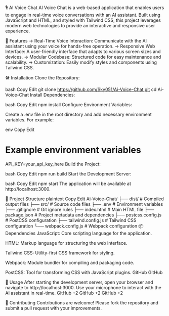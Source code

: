 🎙️ AI Voice Chat
AI Voice Chat is a web-based application that enables users to engage in real-time voice conversations with an AI assistant. Built using JavaScript and HTML, and styled with Tailwind CSS, this project leverages modern web technologies to provide an interactive and responsive user experience.

🚀 Features
-> Real-Time Voice Interaction: Communicate with the AI assistant using your voice for hands-free operation.
-> Responsive Web Interface: A user-friendly interface that adapts to various screen sizes and devices.
-> Modular Codebase: Structured code for easy maintenance and scalability.
-> Customization: Easily modify styles and components using Tailwind CSS.

🛠️ Installation
Clone the Repository:

bash
Copy
Edit
git clone https://github.com/Sky051/Ai-Voice-Chat.git
cd Ai-Voice-Chat
Install Dependencies:

bash
Copy
Edit
npm install
Configure Environment Variables:

Create a .env file in the root directory and add necessary environment variables. For example:

env
Copy
Edit
# Example environment variables
API_KEY=your_api_key_here
Build the Project:

bash
Copy
Edit
npm run build
Start the Development Server:

bash
Copy
Edit
npm start
The application will be available at http://localhost:3000.

📁 Project Structure
plaintext
Copy
Edit
Ai-Voice-Chat/
├── dist/                  # Compiled output files
├── src/                   # Source code files
├── .env                   # Environment variables
├── .gitignore             # Git ignore rules
├── index.html             # Main HTML file
├── package.json           # Project metadata and dependencies
├── postcss.config.js      # PostCSS configuration
├── tailwind.config.js     # Tailwind CSS configuration
└── webpack.config.js      # Webpack configuration
📦 Dependencies
JavaScript: Core scripting language for the application.

HTML: Markup language for structuring the web interface.

Tailwind CSS: Utility-first CSS framework for styling.

Webpack: Module bundler for compiling and packaging code.

PostCSS: Tool for transforming CSS with JavaScript plugins.
GitHub
GitHub

🧪 Usage
After starting the development server, open your browser and navigate to http://localhost:3000. Use your microphone to interact with the AI assistant in real-time.
GitHub
+2
GitHub
+2
GitHub
+2

🤝 Contributing
Contributions are welcome! Please fork the repository and submit a pull request with your improvements.
